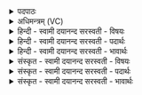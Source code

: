 <details><summary>पदपाठः</summary>

अ॒ग्नये॑। गा॒य॒त्राय॑। त्रि॒वृत॒ इति॑ त्रि॒ऽवृते॑। राथ॑न्तरा॒येति॒ राथ॑म्ऽतराय। अ॒ष्टाक॑पाल॒ इत्य॒ष्टाऽक॑पालः। इन्द्रा॑य। त्रैष्टु॑भाय। त्रैऽस्तु॑भा॒येति॒ त्रैऽस्तु॑भाय। प॒ञ्च॒द॒शायेति॑ पञ्चऽद॒शाय॑। बार्ह॑ताय। एका॑दशकपाल॒ इत्येका॑दशऽकपालः। विश्वे॑भ्यः। दे॒वेभ्यः॑। जाग॑तेभ्यः। स॒प्त॒द॒शेभ्य॒ इति॑ सप्तऽद॒शेभ्यः॑। वै॒रू॒पैभ्यः॑। द्वाद॑शकपाल॒ इति॒ द्वाद॑शऽकपालः। मि॒त्रावरु॑णाभ्याम्। आनु॑ष्टुभाभ्याम्। आनु॑स्तुभाभ्या॒मित्यानु॑ऽस्तुभाभ्याम्। ए॒क॒वि॒ꣳशाभ्या॒मित्ये॑कवि॒ꣳशाभ्या॑म्। वै॒रा॒जाभ्या॑म्। प॒य॒स्या᳕। बृह॒स्पत॑ये। पाङ्क्ता॑य। त्रि॒ण॒वाय॑। त्रि॒न॒वायेति॑ त्रिऽन॒वाय॑। शा॒क्व॒राय॑। च॒रुः। स॒वि॒त्रे। औष्णि॑हाय। त्र॒य॒स्त्रिं॒शाये॑ति त्रयःऽत्रि॒ꣳशाय॑। रै॒व॒ताय॑। द्वाद॑शकपाल इति॒ द्वाद॑शऽकपालः। प्रा॒जा॒प॒त्य इति॑ प्राजाऽप॒त्यः। च॒रुः। अदि॑त्यै। विष्णु॑पत्न्या॒ इति॒ विष्णु॑ऽपत्न्यै। च॒रुः। अ॒ग्नये॑। वै॒श्वा॒न॒राय॑। द्वाद॑शकपाल॒ इति॒ द्वाद॑शऽकपालः। अनु॑मत्या॒ इत्यनु॑ऽमत्यै। अ॒ष्टाक॑पाल इत्य॒ष्टाऽक॑पालः। ६०।
</details>

<details><summary>अधिमन्त्रम् (VC)</summary>

- अग्न्यादयो देवताः
- भारद्वाज ऋषिः
- विराट् प्रकृतिः, प्रकृतिः
- धैवतः
</details>

<details><summary>हिन्दी - स्वामी दयानन्द सरस्वती  - विषयः</summary>

कैसे मनुष्य कार्यसिद्धि कर सकते हैं, इस विषय को अगले मन्त्र में कहा है ॥
</details>

<details><summary>हिन्दी - स्वामी दयानन्द सरस्वती  - पदार्थः</summary>

पदार्थान्वयभाषाः -  हे मनुष्यो ! तुम लोगों को चाहिए कि (त्रिवृते) सत्त्व, रज और तमोगुण इन तीन गुणों से युक्त (राथन्तराय) रथों अर्थात् जलयानों से समुद्रादि को तरनेवाले (गायत्राय) गायत्री छन्द से जताये हुए (अग्नये) अग्नि के अर्थ (अष्टाकपालः) आठ खपरों में संस्कार किया (पञ्चदशाय) पन्द्रहवें प्रकार के (त्रैष्टुभाय) त्रिष्टुप् छन्द से प्रख्यात (बार्हताय) बड़ों के साथ सम्बन्ध रखनेवाले (इन्द्राय) ऐश्वर्य के लिए (एकादशकपालः) ग्यारह खपरों में संस्कार किया पाक (विश्वेभ्यः) सब (जागतेभ्यः) जगती छन्द से जताये हुए (सप्तदशेभ्यः) सत्रहवें (वैरूपेभ्यः) विविध रूपोंवाले (देवेभ्यः) दिव्य गुणयुक्त मनुष्यों के लिए (द्वादशकपालः) बारह खपरों में संस्कार किया पाक (आनुष्टुभाभ्याम्) अनुष्टुप् छन्द से प्रकाशित हुए (एकविंशाभ्याम्) इक्कीसवें (वैराजाभ्याम्) विराट् छन्द से जताये हुए (मित्रावरुणाभ्याम्) प्राण और उदान के अर्थ (पयस्या) जलक्रिया में कुशल विद्वान् (बृहस्पतये) बड़ों के रक्षक (पाङ्क्ताय) पान्तों में श्रेष्ठ (त्रिणवाय) कर्म, उपासना और ज्ञानों से स्तुति किये (शाक्वराय) शक्ति से प्रगट हुए के लिए (चरुः) पाकविशेष (औष्णिहाय) उष्णिक् छन्द से जताये हुए (त्रयस्त्रिंशाय) तेंतीसवें (रैवताय) धन के सम्बन्धी (सवित्रे) ऐश्वर्य उत्पन्न करने हारे के लिए (द्वादशकपालः) बारह खपरों में संस्कार किया (प्राजापत्यः) प्रजापति देवतावाला (चरुः) बटलोई में पका अन्न (अदित्यै) अखिण्डत (विष्णुपत्न्यै) विष्णु व्यापक ईश्वर से रक्षित अन्तरिक्ष रूप के लिए (चरुः) पाक (वैश्वानराय) सब मनुष्यों में प्रकाशमान (अग्नये) बिजुलीरूप अग्नि के लिए (द्वादशकपालः) बारह खपरों में पका हुआ और (अनुमत्यै) पीछे माननेवाले के लिए (अष्टाकपालः) आठ खपरों में सिद्ध किया पाक बनाना चाहिए ॥६० ॥
</details>

<details><summary>हिन्दी - स्वामी दयानन्द सरस्वती  - भावार्थः</summary>

भावार्थभाषाः -  जो मनुष्य अग्नि आदि के प्रयुक्त करने के लिए आठ प्रकार आदि के यन्त्रों को बनावें, वे रचे हुए प्रसिद्ध पदार्थों से अनेक कार्यों को सिद्ध कर सकें ॥६० ॥ इस अध्याय में अग्नि, विद्वान्, घर, प्राण, अपान, अध्यापक, उपदेशक, वाणी, घोड़ा, अग्नि, विद्वान्, प्रशस्त पदार्थ, घर, द्वार, रात्रि, दिन, शिल्पी, शोभा, शस्त्र, सेना, ज्ञानियों की रक्षा, सृष्टि से उपकार ग्रहण, विघ्ननिवारण, शत्रुसेना का पराजय, अपनी सेना का सङ्ग और रक्षा, पशुओं के गुण और यज्ञों का निरूपण होने से इस अध्याय के अर्थ की पूर्व अध्याय के अर्थ के साथ संगति जाननी चाहिये ॥ इति श्रीमत्परमहंसपरिव्राजकाचार्याणां परमविदुषां श्रीविरजानन्दसरस्वतीस्वामिनां शिष्येण परमहंसपरिव्राजकाचार्येण श्रीमद्दयानन्दसरस्वतीस्वामिना विरचिते संस्कृतार्य्यभाषाभ्यां विभूषिते सुप्रमाणयुक्ते यजुर्वेदभाष्ये एकोनत्रिंशोऽध्यायः सम्पूर्णः ॥२९॥
</details>

<details><summary>संस्कृत - स्वामी दयानन्द सरस्वती  - विषयः</summary>

कीदृशा जनाः कार्याणि साद्धुं शक्नुवन्तीत्याह ॥
</details>

<details><summary>संस्कृत - स्वामी दयानन्द सरस्वती  - पदार्थः</summary>

पदार्थान्वयभाषाः -  हे मनुष्याः ! युष्माभिस्त्रिवृते राथन्तराय गायत्रायाग्नयेऽष्टाकपालः पञ्चदशाय त्रैष्टुभाय बार्हतायेन्द्रायैकादशकपालो विश्वेभ्यो जागतेभ्यो सप्तदशेभ्यो वैरूपेभ्यो देवेभ्यो द्वादशकपाल आनुष्टुभाभ्यामेकविंशाभ्यां वैराजाभ्यां मित्रावरुणाभ्यां पयस्या बृहस्पतये पाङ्क्ताय त्रिणवाय शाक्वराय चरुरौष्णिहाय त्रयस्त्रिंशाय रैवताय सवित्रे द्वादशकपालः प्राजापत्यश्चरुरदित्यै विष्णुपत्न्यै चरुर्वैश्वानरायाग्नये द्वादशकपालोनुमत्या अष्टाकपालश्च निर्मातव्यः ॥६० ॥
</details>

<details><summary>संस्कृत - स्वामी दयानन्द सरस्वती  - भावार्थः</summary>

भावार्थभाषाः -  येऽग्न्यादिप्रयोगायाष्टविधादीनि यन्त्राणि निर्मिमीरंस्ते सृष्टैर्व्यक्तैः पदार्थैरनेकानि कार्याणि साद्धुं शक्नुयुरिति ॥६० ॥ अस्मिन्नध्याये अग्निविद्वद्गृहप्राणापानाऽध्यापकोपदेशकवाग्श्वाग्निविद्वत्प्रशंसनीयपदार्थगृहद्वाररात्रिदिनशिल्पिश्री-शस्त्रास्त्रसेनाज्ञानिरक्षासृसष्ट्युपकारग्रहणविघ्ननिवारणशत्रुसेनापराजयस्वसेनासङ्गरक्षणपशुगुणयज्ञानां निरूपणादेत-दर्थस्य पूर्वाऽध्यायोक्तार्थेन सह सङ्गतिरस्तीति बोध्यम् ॥
</details>